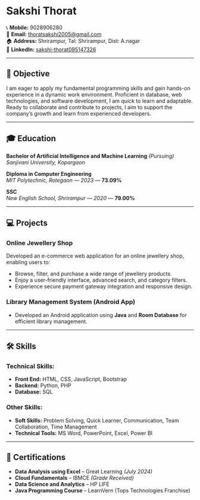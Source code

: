 # Sakshi Thorat

📞 **Mobile:** 9028906280  
📧 **Email:** thoratsakshi2005@gmail.com  
🏠 **Address:** Shrirampur, Tal: Shrirampur, Dist: A.nagar  
🔗 **LinkedIn:** [sakshi-thorat095147326](https://www.linkedin.com/in/sakshi-thorat095147326/)

---

## 🎯 Objective

I am eager to apply my fundamental programming skills and gain hands-on experience in a dynamic work environment. Proficient in database, web technologies, and software development, I am quick to learn and adaptable. Ready to collaborate and contribute to projects, I aim to support the company’s growth and learn from experienced developers.

---

## 🎓 Education

**Bachelor of Artificial Intelligence and Machine Learning** *(Pursuing)*  
*Sanjivani University, Kopargaon*

**Diploma in Computer Engineering**  
*MIT Polytechnic, Rotegaon* — *2023* — **73.09%**

**SSC**  
*New English School, Shrirampur* — *2020* — **79.00%**

---

## 💻 Projects

### **Online Jewellery Shop**
Developed an e-commerce web application for an online jewellery shop, enabling users to:
- Browse, filter, and purchase a wide range of jewellery products.
- Enjoy a user-friendly interface, advanced search, and category filters.
- Experience secure payment gateway integration and responsive design.

### **Library Management System (Android App)**
- Developed an Android application using **Java** and **Room Database** for efficient library management.

---

## 🛠️ Skills

### Technical Skills:
- **Front End:** HTML, CSS, JavaScript, Bootstrap  
- **Backend:** Python, PHP  
- **Database:** SQL  

### Other Skills:
- **Soft Skills:** Problem Solving, Quick Learner, Communication, Team Collaboration, Time Management  
- **Technical Tools:** MS Word, PowerPoint, Excel, Power BI

---

## 📜 Certifications

- **Data Analysis using Excel** – Great Learning *(July 2024)*  
- **Cloud Fundamentals** – IBMCE *(Grade Received)*  
- **Data Science and Analytics** – HP LIFE  
- **Java Programming Course** – LearnVern (Tops Technologies Franchise)

